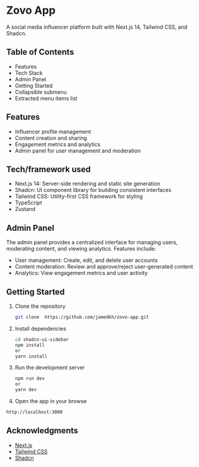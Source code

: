 # Zovo App

A social media influencer platform built with Next.js 14, Tailwind CSS, and Shadcn.

## Table of Contents

- Features
- Tech Stack
- Admin Panel
- Getting Started
- Collapsible submenu
- Extracted menu items list

## Features

- Influencer profile management
- Content creation and sharing
- Engagement metrics and analytics
- Admin panel for user management and moderation

## Tech/framework used

- Next.js 14: Server-side rendering and static site generation
- Shadcn: UI component library for building consistent interfaces
- Tailwind CSS: Utility-first CSS framework for styling
- TypeScript
- Zustand

## Admin Panel

The admin panel provides a centralized interface for managing users, moderating content, and viewing analytics. Features include:

- User management: Create, edit, and delete user accounts
- Content moderation: Review and approve/reject user-generated content
- Analytics: View engagement metrics and user activity

## Getting Started

1. Clone the repository

   ```bash
   git clone  https://github.com/jamedkh/zovo-app.git
   ```

2. Install dependencies

   ```bash
   cd shadcn-ui-sidebar
   npm install
   or
   yarn install
   ```

3. Run the development server

   ```bash
   npm run dev
   or
   yarn dev
   ```

4. Open the app in your browse

```bash
http://localhost:3000
```

## Acknowledgments

- [Next.js](https://nextjs.org/)
- [Tailwind CSS](https://tailwindcss.com/)
- [Shadcn](https://ui.shadcn.com/)
